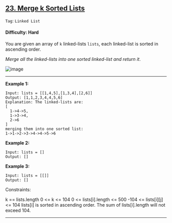 ## [23. Merge k Sorted Lists](https://leetcode.com/problems/merge-k-sorted-lists/)

```Tag```: ```Linked List```

#### Difficulty: Hard

You are given an array of ```k``` linked-lists ```lists```, each linked-list is sorted in ascending order.

_Merge all the linked-lists into one sorted linked-list and return it_.

![image](https://user-images.githubusercontent.com/35042430/224527113-16a2065e-2e16-4c20-872e-904a4de6a0b5.png)

---

__Example 1:__
```
Input: lists = [[1,4,5],[1,3,4],[2,6]]
Output: [1,1,2,3,4,4,5,6]
Explanation: The linked-lists are:
[
  1->4->5,
  1->3->4,
  2->6
]
merging them into one sorted list:
1->1->2->3->4->4->5->6
```

__Example 2:__
```
Input: lists = []
Output: []
```

__Example 3:__
```
Input: lists = [[]]
Output: []
```

Constraints:

k == lists.length
0 <= k <= 104
0 <= lists[i].length <= 500
-104 <= lists[i][j] <= 104
lists[i] is sorted in ascending order.
The sum of lists[i].length will not exceed 104.

---
